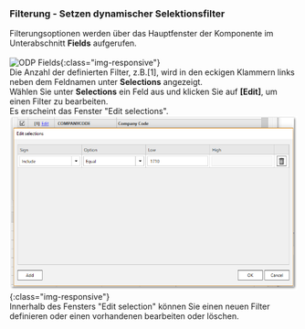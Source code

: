 
### Filterung - Setzen dynamischer Selektionsfilter<br/>
Filterungsoptionen werden über das Hauptfenster der Komponente im Unterabschnitt **Fields** aufgerufen. <br/>
<br/>
![ODP Fields](/img/content/odp/odp-fiter.png){:class="img-responsive"} <br/>
Die Anzahl der definierten Filter, z.B.[1], wird in den eckigen Klammern links neben dem Feldnamen unter **Selections** angezeigt.<br/>
Wählen Sie unter **Selections** ein Feld aus und klicken Sie auf **[Edit]**, um einen Filter zu bearbeiten.<br/>
Es erscheint das Fenster "Edit selections". 
<br/>
![ODP ABAP CDS View Filter](/img/content/odp/odp-component-cds-costcenter-03-filter.png){:class="img-responsive"}<br/>
Innerhalb des Fensters "Edit selection" können Sie einen neuen Filter definieren oder einen vorhandenen bearbeiten oder löschen.



